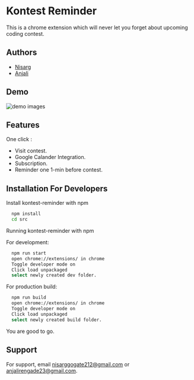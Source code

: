 # Kontest Reminder

This is a chrome extension which will never let you forget about upcoming coding contest.


## Authors

- [Nisarg](https://github.com/nisarg0)
- [Anjali](https://github.com/anju218)



  
## Demo

![demo images](https://user-images.githubusercontent.com/60577767/122977158-af159a00-d3b2-11eb-8f82-720516945a20.gif)


## Features
One click :
- Visit contest.
- Google Calander Integration.
- Subscription.
- Reminder one 1-min before contest.

  
## Installation For Developers

Install kontest-reminder with npm

```bash 
  npm install
  cd src
```

Running kontest-reminder with npm
 
For development:
```bash 
  npm run start
  open chrome://extensions/ in chrome
  Toggle developer mode on
  Click load unpackaged
  select newly created dev folder.
```

For production build:
```bash 
  npm run build
  open chrome://extensions/ in chrome
  Toggle developer mode on
  Click load unpackaged
  select newly created build folder.
```

You are good to go.
    
## Support

For support, email nisarggogate212@gmail.com or anjalirengade23@gmail.com.

  
